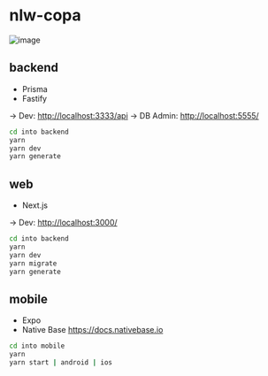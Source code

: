 # nlw-copa

![image](https://user-images.githubusercontent.com/63731464/200457879-f5bdcb7c-2e31-4f84-b44b-16929be69b7b.png)


## backend

* Prisma
* Fastify

-> Dev: <http://localhost:3333/api>
-> DB Admin: <http://localhost:5555/>

```bash
cd into backend
yarn
yarn dev
yarn generate
```

## web

* Next.js

-> Dev: <http://localhost:3000/>

```bash
cd into backend
yarn
yarn dev
yarn migrate
yarn generate
```

## mobile

* Expo
* Native Base <https://docs.nativebase.io>

```bash
cd into mobile
yarn
yarn start | android | ios
```
